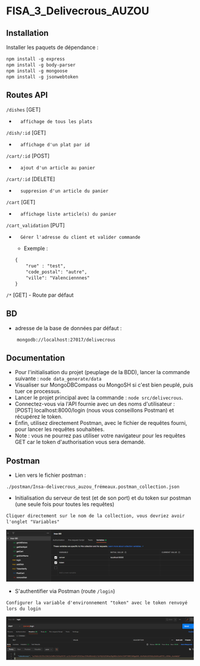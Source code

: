 # FISA_3_Delivecrous_AUZOU

## Installation
Installer les paquets de dépendance :
```
npm install -g express
npm install -g body-parser
npm install -g mongoose
npm install -g jsonwebtoken
```

## Routes API
`/dishes` [GET] 
*       affichage de tous les plats
`/dish/:id` [GET]
*       affichage d'un plat par id
`/cart/:id` [POST]
*       ajout d'un article au panier
`/cart/:id` [DELETE]
*       suppresion d'un article du panier
`/cart` [GET]
*       affichage liste article(s) du panier
`/cart_validation` [PUT]
*       Gérer l'adresse du client et valider commande
    - Exemple :
    ```
    {
        "rue" : "test",
        "code_postal": "autre",
        "ville": "Valenciennnes"
    }
    ```
`/*` [GET]
    - Route par défaut


## BD
*    adresse de la base de données par défaut :
    
```
    mongodb://localhost:27017/delivecrous
```     

## Documentation
* Pour l'initialisation du projet (peuplage de la BDD), lancer la commande suivante : `node data_generate/data`
* Visualiser sur MongoDBCompass ou MongoSH si c'est bien peuplé, puis tuer ce processus.
* Lancer le projet principal avec la commande : `node src/delivecrous`.
* Connectez-vous via l'API fournie avec un des noms d'utilisateur : [POST] localhost:8000/login (nous vous conseillons Postman) et récupérez le token.
* Enfin, utilisez directement Postman, avec le fichier de requêtes fourni, pour lancer les requêtes souhaitées.
* Note : vous ne pourrez pas utiliser votre navigateur pour les requêtes GET car le token d'authorisation vous sera demandé.

## Postman
* Lien vers le fichier postman :
```
./postman/Insa-delivecrous_auzou_frémeaux.postman_collection.json
```

* Initialisation du serveur de test (et de son port) et du token sur postman (une seule fois pour toutes les requêtes)
```
Cliquer directement sur le nom de la collection, vous devriez avoir l'onglet "Variables"
```
![init_variable_env_postman](src/images/init_variable_env_postman.PNG)

* S'authentifier via Postman (route `/login`)
```
Configurer la variable d'environnement "token" avec le token renvoyé lors du login
```
![login sur postman](src/images/login_postman.PNG)